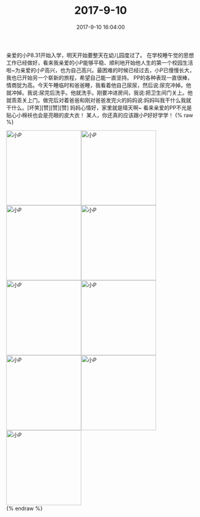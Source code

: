 ﻿---
title: "2017-9-10"
date: 2017-9-10 16:04:00
tags: 文字
categories: 妈妈
---
亲爱的小P8.31开始入学，明天开始要整天在幼儿园度过了。
在学校睡午觉的思想工作已经做好，看来我亲爱的小P能够平稳、顺利地开始他人生的第一个校园生活啦~为亲爱的小P高兴，也为自己高兴。最困难的时候已经过去，小P已慢慢长大，我也已开始另一个崭新的旅程，希望自己能一直坚持。
PP的各种表现一直很棒，情商犹为高。今天午睡临时和爸爸睡，我看着他自己尿尿，然后说:尿完冲掉。他就冲掉。我说:尿完后洗手。他就洗手。刚要冲进房间，我说:把卫生间门关上。他就乖乖关上门。做完后对着爸爸和刚对爸爸发完火的妈妈说:妈妈叫我干什么我就干什么。[坏笑][赞][赞][赞]
妈妈心情好，家里就是晴天啊~
看来亲爱的PP不光是贴心小棉袄也会是亮眼的皮大衣！
某人，你还真的应该跟小P好好学学！
{% raw %}
<div style="width:500 px">
<div style="float:left; width:100 px"><img src="/images/微信图片_20171012171405.jpg" width="200" alt="小P"></div>
<div style="float:left; width:100 px"><img src="/images/微信图片_20171012171415.jpg" width="200" alt="小P"></div>
<div style="float:left; width:100 px"><img src="/images/微信图片_20171012171424.jpg" width="200" alt="小P"></div>
<div style="float:left; width:100 px"><img src="/images/微信图片_20171012171432.jpg" width="200" alt="小P"></div>
<div style="float:left; width:100 px"><img src="/images/微信图片_20171012171441.jpg" width="200" alt="小P"></div>
<div style="float:left; width:100 px"><img src="/images/微信图片_20171012171451.jpg" width="200" alt="小P"></div>
<div style="float:left; width:100 px"><img src="/images/微信图片_20171012171500.jpg" width="200" alt="小P"></div>
<div style="float:left; width:100 px"><img src="/images/微信图片_20171012171508.jpg" width="200" alt="小P"></div>
<div style="float:left; width:100 px"><img src="/images/微信图片_20171012171517.jpg" width="200" alt="小P"></div>
<div style="clear:both"></div>
</div>
{% endraw %}